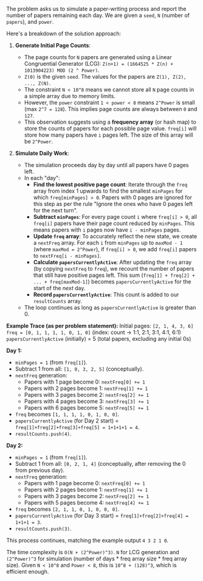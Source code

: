 The problem asks us to simulate a paper-writing process and report the number of papers remaining each day. We are given a `seed`, `N` (number of `papers`), and `power`.

Here's a breakdown of the solution approach:

1.  **Generate Initial Page Counts**:
    *   The page counts for `N` papers are generated using a Linear Congruential Generator (LCG): `Z(n+1) = (1664525 * Z(n) + 1013904223) MOD (2 ^ Power)`.
    *   `Z(0)` is the given `seed`. The values for the papers are `Z(1), Z(2), ..., Z(N)`.
    *   The constraint `N < 10^8` means we cannot store all `N` page counts in a simple array due to memory limits.
    *   However, the `power` constraint `1 < power < 8` means `2^Power` is small (max `2^7 = 128`). This implies page counts are always between `0` and `127`.
    *   This observation suggests using a **frequency array** (or hash map) to store the counts of papers for each possible page value. `freq[i]` will store how many papers have `i` pages left. The size of this array will be `2^Power`.

2.  **Simulate Daily Work**:
    *   The simulation proceeds day by day until all papers have 0 pages left.
    *   In each "day":
        *   **Find the lowest positive page count**: Iterate through the `freq` array from index 1 upwards to find the smallest `minPages` for which `freq[minPages] > 0`. Papers with 0 pages are ignored for this step as per the rule "Ignore the ones who have 0 pages left for the next turn".
        *   **Subtract `minPages`**: For every page count `i` where `freq[i] > 0`, all `freq[i]` papers have their page count reduced by `minPages`. This means papers with `i` pages now have `i - minPages` pages.
        *   **Update `freq` array**: To accurately reflect the new state, we create a `nextFreq` array. For each `i` from `minPages` up to `maxMod - 1` (where `maxMod = 2^Power`), if `freq[i] > 0`, we add `freq[i]` papers to `nextFreq[i - minPages]`.
        *   **Calculate `papersCurrentlyActive`**: After updating the `freq` array (by copying `nextFreq` to `freq`), we recount the number of papers that still have positive pages left. This sum (`freq[1] + freq[2] + ... + freq[maxMod-1]`) becomes `papersCurrentlyActive` for the start of the *next* day.
        *   **Record `papersCurrentlyActive`**: This count is added to our `resultCounts` array.
    *   The loop continues as long as `papersCurrentlyActive` is greater than 0.

**Example Trace (as per problem statement):**
Initial pages: `[2, 1, 4, 3, 6]`
`freq = [0, 1, 1, 1, 1, 0, 1, 0]` (index: count -> 1:1, 2:1, 3:1, 4:1, 6:1)
`papersCurrentlyActive` (initially) = 5 (total papers, excluding any initial 0s)

**Day 1:**
*   `minPages = 1` (from `freq[1]`).
*   Subtract 1 from all: `[1, 0, 3, 2, 5]` (conceptually).
*   `nextFreq` generation:
    *   Papers with 1 page become 0: `nextFreq[0] += 1`
    *   Papers with 2 pages become 1: `nextFreq[1] += 1`
    *   Papers with 3 pages become 2: `nextFreq[2] += 1`
    *   Papers with 4 pages become 3: `nextFreq[3] += 1`
    *   Papers with 6 pages become 5: `nextFreq[5] += 1`
*   `freq` becomes `[1, 1, 1, 1, 0, 1, 0, 0]`.
*   `papersCurrentlyActive` (for Day 2 start) = `freq[1]+freq[2]+freq[3]+freq[5] = 1+1+1+1 = 4`.
*   `resultCounts.push(4)`.

**Day 2:**
*   `minPages = 1` (from `freq[1]`).
*   Subtract 1 from all: `[0, 2, 1, 4]` (conceptually, after removing the 0 from previous day).
*   `nextFreq` generation:
    *   Papers with 1 page become 0: `nextFreq[0] += 1`
    *   Papers with 2 pages become 1: `nextFreq[1] += 1`
    *   Papers with 3 pages become 2: `nextFreq[2] += 1`
    *   Papers with 5 pages become 4: `nextFreq[4] += 1`
*   `freq` becomes `[2, 1, 1, 0, 1, 0, 0, 0]`.
*   `papersCurrentlyActive` (for Day 3 start) = `freq[1]+freq[2]+freq[4] = 1+1+1 = 3`.
*   `resultCounts.push(3)`.

This process continues, matching the example output `4 3 2 1 0`.

The time complexity is `O(N + (2^Power)^3)`. `N` for LCG generation and `(2^Power)^3` for simulation (number of days * freq array size * freq array size). Given `N < 10^8` and `Power < 8`, this is `10^8 + (128)^3`, which is efficient enough.